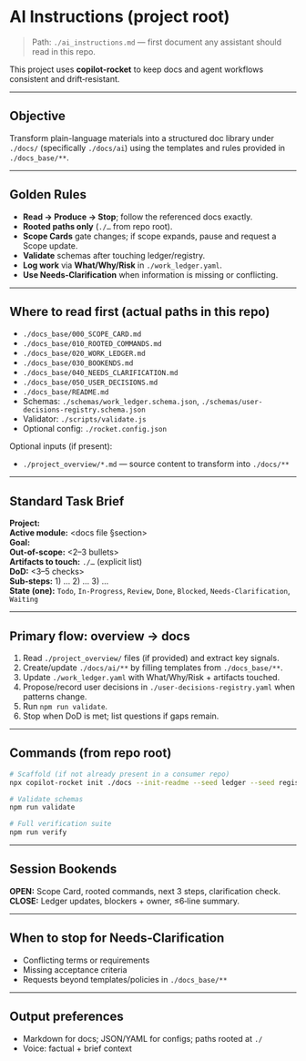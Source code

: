 # AI Instructions (project root)

> Path: `./ai_instructions.md` — first document any assistant should read in this repo.

This project uses **copilot-rocket** to keep docs and agent workflows consistent and drift‑resistant.

---

## Objective

Transform plain-language materials into a structured doc library under `./docs/` (specifically `./docs/ai`) using the templates and rules provided in `./docs_base/**`.

---

## Golden Rules

- **Read → Produce → Stop**; follow the referenced docs exactly.
- **Rooted paths only** (`./…` from repo root).
- **Scope Cards** gate changes; if scope expands, pause and request a Scope update.
- **Validate** schemas after touching ledger/registry.
- **Log work** via **What/Why/Risk** in `./work_ledger.yaml`.
- **Use Needs‑Clarification** when information is missing or conflicting.

---

## Where to read first (actual paths in this repo)

- `./docs_base/000_SCOPE_CARD.md`
- `./docs_base/010_ROOTED_COMMANDS.md`
- `./docs_base/020_WORK_LEDGER.md`
- `./docs_base/030_BOOKENDS.md`
- `./docs_base/040_NEEDS_CLARIFICATION.md`
- `./docs_base/050_USER_DECISIONS.md`
- `./docs_base/README.md`
- Schemas: `./schemas/work_ledger.schema.json`, `./schemas/user-decisions-registry.schema.json`
- Validator: `./scripts/validate.js`
- Optional config: `./rocket.config.json`

Optional inputs (if present):

- `./project_overview/*.md` — source content to transform into `./docs/**`

---

## Standard Task Brief

**Project:** <name>  
**Active module:** <docs file §section>  
**Goal:** <one sentence>  
**Out-of-scope:** <2–3 bullets>  
**Artifacts to touch:** `./…` (explicit list)  
**DoD:** <3–5 checks>  
**Sub-steps:** 1) … 2) … 3) …  
**State (one):** `Todo`, `In-Progress`, `Review`, `Done`, `Blocked`, `Needs-Clarification`, `Waiting`

---

## Primary flow: overview → docs

1. Read `./project_overview/` files (if provided) and extract key signals.
2. Create/update `./docs/ai/**` by filling templates from `./docs_base/**`.
3. Update `./work_ledger.yaml` with What/Why/Risk + artifacts touched.
4. Propose/record user decisions in `./user-decisions-registry.yaml` when patterns change.
5. Run `npm run validate`.
6. Stop when DoD is met; list questions if gaps remain.

---

## Commands (from repo root)

```bash
# Scaffold (if not already present in a consumer repo)
npx copilot-rocket init ./docs --init-readme --seed ledger --seed registry

# Validate schemas
npm run validate

# Full verification suite
npm run verify
```

---

## Session Bookends

**OPEN:** Scope Card, rooted commands, next 3 steps, clarification check.  
**CLOSE:** Ledger updates, blockers + owner, ≤6‑line summary.

---

## When to stop for Needs‑Clarification

- Conflicting terms or requirements
- Missing acceptance criteria
- Requests beyond templates/policies in `./docs_base/**`

---

## Output preferences

- Markdown for docs; JSON/YAML for configs; paths rooted at `./`
- Voice: factual + brief context
